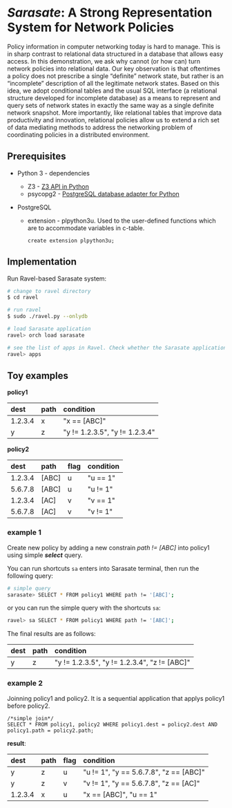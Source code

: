 # ***Sarasate***: A Strong Representation System for Network Policies

Policy information in computer networking today is hard to manage. This is in sharp contrast to relational data structured in a database that allows easy access. In this demonstration, we ask why cannot (or how can) turn network policies into relational data. Our key observation is that oftentimes a policy does not prescribe a single “definite” network state, but rather is an “incomplete” description of all the legitimate network states. Based on this idea, we adopt conditional tables and the usual SQL interface (a relational structure developed for incomplete database) as a means to represent and query sets of network states in exactly the same way as a single definite network snapshot. More importantly, like relational tables that improve data productivity and innovation, relational policies allow us to extend a rich set of data mediating methods to address the networking problem of coordinating policies in a distributed environment.

## **Prerequisites**

- Python 3 - dependencies
  - Z3 - [Z3 API in Python](https://www.cs.tau.ac.il/~msagiv/courses/asv/z3py/guide-examples.htm)
  - psycopg2 - [PostgreSQL database adapter for Python](https://www.psycopg.org/docs/)

- PostgreSQL
  - extension - plpython3u. Used to the user-defined functions which are to accommodate variables in c-table.
    ```postgres
    create extension plpython3u;
    ```
## **Implementation**

Run Ravel-based Sarasate system:

```bash
# change to ravel directory
$ cd ravel  

# run ravel
$ sudo ./ravel.py --onlydb

# load Sarasate application
ravel> orch load sarasate

# see the list of apps in Ravel. Check whether the Sarasate application is online.
ravel> apps
```

## **Toy examples**

**policy1** 

| dest   | path   | condition  |
| :---  | :----  | :--- |
| 1.2.3.4   | x | "x == [ABC]" |
| y   | z        | "y != 1.2.3.5", "y != 1.2.3.4"   |

**policy2**

| dest  | path  | flag  | condition |
| :---  | :---  | :---  | :---  |
| 1.2.3.4   | [ABC] | u | "u == 1"  |
| 5.6.7.8   | [ABC] | u | "u != 1"  |
| 1.2.3.4   | [AC]  | v | "v == 1"  |
| 5.6.7.8   | [AC]  | v | "v != 1"  |

### **example 1**

Create new policy by adding a new constrain *path != [ABC]* into policy1 using simple ***select*** query.

You can run shortcuts ```sa``` enters into Sarasate terminal, then run the following query:

```bash
# simple query
sarasate> SELECT * FROM policy1 WHERE path != '[ABC]';
```
or you can run the simple query with the shortcuts `sa`:

```bash
ravel> sa SELECT * FROM policy1 WHERE path != '[ABC]';
```

The final results are as follows:

| dest   | path   | condition  |
| :---  | :----  | :--- |
| y   | z        | "y != 1.2.3.5", "y != 1.2.3.4", "z != [ABC]"  |

### **example 2**

Joinning policy1 and policy2. It is a sequential application that applys policy1 before policy2.

```postgres
/*simple join*/
SELECT * FROM policy1, policy2 WHERE policy1.dest = policy2.dest AND policy1.path = policy2.path;
```

**result**:

| dest  | path  | flag  | condition |
| :---  | :---  | :---  | :---  |
| y | z | u | "u != 1", "y == 5.6.7.8", "z == [ABC]"  |
| y | z | v | "v != 1", "y == 5.6.7.8", "z == [AC]"  |
| 1.2.3.4   | x | u | "x == [ABC]", "u == 1"    |






